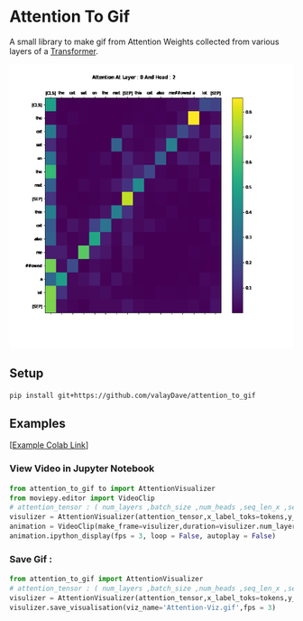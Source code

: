 # Attention To Gif

A small library to make gif from Attention Weights collected from various layers of a [Transformer](https://en.wikipedia.org/wiki/Transformer_(machine_learning_model)).

![Attention Example](./attention.gif)



## Setup 
```sh
pip install git+https://github.com/valayDave/attention_to_gif
```

## Examples

[[Example Colab Link](https://colab.research.google.com/drive/1gGiBztUnbuPBW4c_UKle-slx1LojyBYd?usp=sharing)]

### View Video in Jupyter Notebook  

```python
from attention_to_gif to import AttentionVisualizer
from moviepy.editor import VideoClip
# attention_tensor : ( num_layers ,batch_size ,num_heads ,seq_len_x ,seq_len_y )
visulizer = AttentionVisualizer(attention_tensor,x_label_toks=tokens,y_label_toks=tokens,fig_size=(10,10),chosen_head=2)
animation = VideoClip(make_frame=visulizer,duration=visulizer.num_layers) 
animation.ipython_display(fps = 3, loop = False, autoplay = False)
```

### Save Gif : 
```python
from attention_to_gif import AttentionVisualizer
# attention_tensor : ( num_layers ,batch_size ,num_heads ,seq_len_x ,seq_len_y )
visulizer = AttentionVisualizer(attention_tensor,x_label_toks=tokens,y_label_toks=tokens,fig_size=(10,10),chosen_head=2)
visulizer.save_visualisation(viz_name='Attention-Viz.gif',fps = 3)
```
